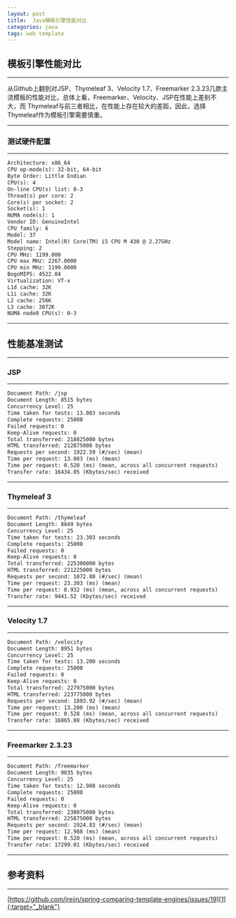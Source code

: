 ```yaml
---
layout: post
title:  Java模板引擎性能对比
categories: java
tags: web template
---
```


## 模板引擎性能对比

---

从Github上翻到对JSP、Thymeleaf 3、Velocity 1.7、Freemarker 2.3.23几款主流模板的性能对比，总体上看，Freemarker、Velocity、JSP在性能上差别不大，而
Thymeleaf与前三者相比，在性能上存在较大的差距，因此，选择Thymeleaf作为模板引擎需要慎重。

---

### 测试硬件配置

---

```html
Architecture: x86_64
CPU op-mode(s): 32-bit, 64-bit
Byte Order: Little Endian
CPU(s): 4
On-line CPU(s) list: 0-3
Thread(s) per core: 2
Core(s) per socket: 2
Socket(s): 1
NUMA node(s): 1
Vendor ID: GenuineIntel
CPU family: 6
Model: 37
Model name: Intel(R) Core(TM) i5 CPU M 430 @ 2.27GHz
Stepping: 2
CPU MHz: 1199.000
CPU max MHz: 2267.0000
CPU min MHz: 1199.0000
BogoMIPS: 4522.04
Virtualization: VT-x
L1d cache: 32K
L1i cache: 32K
L2 cache: 256K
L3 cache: 3072K
NUMA node0 CPU(s): 0-3
```

---

## 性能基准测试

---

### JSP

---

```html
Document Path: /jsp
Document Length: 8515 bytes
Concurrency Level: 25
Time taken for tests: 13.003 seconds
Complete requests: 25000
Failed requests: 0
Keep-Alive requests: 0
Total transferred: 218825000 bytes
HTML transferred: 212875000 bytes
Requests per second: 1922.59 (#/sec) (mean)
Time per request: 13.003 (ms) (mean)
Time per request: 0.520 (ms) (mean, across all concurrent requests)
Transfer rate: 16434.05 (Kbytes/sec) received
```

---

### Thymeleaf 3

---

```html
Document Path: /thymeleaf
Document Length: 8849 bytes
Concurrency Level: 25
Time taken for tests: 23.303 seconds
Complete requests: 25000
Failed requests: 0
Keep-Alive requests: 0
Total transferred: 225300000 bytes
HTML transferred: 221225000 bytes
Requests per second: 1072.80 (#/sec) (mean)
Time per request: 23.303 (ms) (mean)
Time per request: 0.932 (ms) (mean, across all concurrent requests)
Transfer rate: 9441.52 (Kbytes/sec) received
```

---

### Velocity 1.7

---

```html
Document Path: /velocity
Document Length: 8951 bytes
Concurrency Level: 25
Time taken for tests: 13.200 seconds
Complete requests: 25000
Failed requests: 0
Keep-Alive requests: 0
Total transferred: 227975000 bytes
HTML transferred: 223775000 bytes
Requests per second: 1893.92 (#/sec) (mean)
Time per request: 13.200 (ms) (mean)
Time per request: 0.528 (ms) (mean, across all concurrent requests)
Transfer rate: 16865.88 (Kbytes/sec) received
```

---

### Freemarker 2.3.23

---

```html
Document Path: /freemarker
Document Length: 9035 bytes
Concurrency Level: 25
Time taken for tests: 12.988 seconds
Complete requests: 25000
Failed requests: 0
Keep-Alive requests: 0
Total transferred: 230075000 bytes
HTML transferred: 225875000 bytes
Requests per second: 1924.83 (#/sec) (mean)
Time per request: 12.988 (ms) (mean)
Time per request: 0.520 (ms) (mean, across all concurrent requests)
Transfer rate: 17299.01 (Kbytes/sec) received
```

---

## 参考资料

---

[https://github.com/jreijn/spring-comparing-template-engines/issues/19][1]{:target="_blank"}

[1]:https://github.com/jreijn/spring-comparing-template-engines/issues/19
